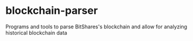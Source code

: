 # blockchain-parser
Programs and tools to parse BitShares's blockchain and allow for analyzing historical blockchain data

